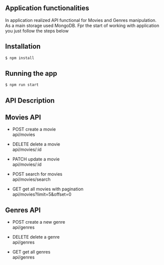 ## Application functionalities

In application realized API functional for Movies and Genres manipulation. As a main storage used MongoDB. Fpr the start of working with application you just follow the steps below

## Installation

```bash
$ npm install
```

## Running the app

```bash
$ npm run start
```

## API Description

## Movies API

- POST create a movie  
  api/movies

- DELETE delete a movie  
  api/movies/:id

- PATCH update a movie  
  api/movies/:id

- POST search for movies  
  api/movies/search

- GET get all movies with pagination  
  api/movies?limit=5&offset=0

## Genres API

- POST create a new genre  
  api/genres

- DELETE delete a genre  
  api/genres

- GET get all genres  
  api/genres